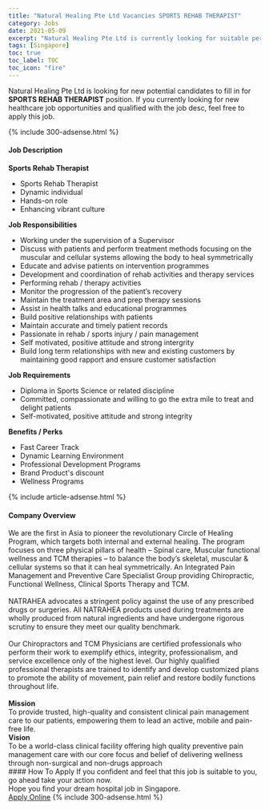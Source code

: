 ```yaml
---
title: "Natural Healing Pte Ltd Vacancies SPORTS REHAB THERAPIST" 
category: Jobs 
date: 2021-05-09 
excerpt: "Natural Healing Pte Ltd is currently looking for suitable person to fill in the SPORTS REHAB THERAPIST which positioned at Singapore" 
tags: [Singapore] 
toc: true 
toc_label: TOC 
toc_icon: "fire" 
--- 
```


<p>Natural Healing Pte Ltd is looking for new potential candidates to fill in for <b>SPORTS REHAB THERAPIST</b> position. If you currently looking for new healthcare job opportunities and qualified with the job desc, feel free to apply this job.
</p>{% include 300-adsense.html %} 
<div><div><h4>Job Description</h4></div><div><div><span><div><p><strong>Sports Rehab Therapist</strong></p><ul><li>Sports Rehab Therapist</li><li>Dynamic individual</li><li>Hands-on role</li><li>Enhancing vibrant culture</li></ul><p><strong>Job Responsibilities</strong></p><ul><li>Working under the supervision of a Supervisor</li><li>Discuss with patients and perform treatment methods focusing on the muscular and cellular systems allowing the body to heal symmetrically&#160;</li><li>Educate and advise patients on intervention programmes&#160;</li><li>Development and coordination of rehab activities and therapy services&#160;</li><li>Performing rehab / therapy activities&#160;</li><li>Monitor the progression of the patient&#8217;s recovery&#160;</li><li>Maintain the treatment area and prep therapy sessions</li><li>Assist in health talks and educational programmes&#160;</li><li>Build positive relationships with patients&#160;</li><li>Maintain accurate and timely patient records&#160;</li><li>Passionate in rehab / sports injury / pain management</li><li>Self motivated, positive attitude and strong intergrity</li><li>Build long term relationships with new and existing customers by maintaining good rapport and ensure customer satisfaction</li></ul><p><strong>Job Requirements&#160;</strong></p><ul><li>Diploma in Sports Science or related discipline</li><li>Committed, compassionate and willing to go the extra mile to treat and delight patients</li><li>Self-motivated, positive attitude and strong integrity</li></ul><p><strong>Benefits / Perks</strong></p><ul><li>Fast Career Track</li><li>Dynamic Learning Environment</li><li>Professional Development Programs</li><li>Brand Product's discount</li><li>Wellness Programs</li></ul></div></span></div></div></div> 
{% include article-adsense.html %} 
<div><div><h4>Company Overview</h4></div><div><div><span><div><div>We are the first in Asia to pioneer the revolutionary Circle of Healing Program, which targets both internal and external healing. The program focuses on three physical pillars of health &#8211; Spinal care, Muscular functional wellness and TCM therapies &#8211; to balance the body&#8217;s skeletal, muscular &amp; cellular systems so that it can heal symmetrically. An Integrated Pain Management and Preventive Care Specialist Group providing Chiropractic, Functional Wellness, Clinical Sports Therapy and TCM.</div>
<div><br>
NATRAHEA advocates a stringent policy against the use of any prescribed drugs or surgeries. All NATRAHEA products used during treatments are wholly produced from natural ingredients and have undergone rigorous scrutiny to ensure they meet our quality benchmark.</div>
<div><br>
Our Chiropractors and TCM Physicians are certified professionals who perform their work to exemplify ethics, integrity, professionalism, and service excellence only of the highest level. Our highly qualified professional therapists are trained to identify and develop customized plans to promote the ability of movement, pain relief and restore bodily functions throughout life.</div>
<div><br>
<strong>Mission</strong><br>
To provide trusted, high-quality and consistent clinical pain management care to our patients, empowering them to lead an active, mobile and pain-free life.</div>
<div><strong>Vision</strong><br>
To be a world-class clinical facility offering high quality preventive pain management care with our core focus and belief of delivering wellness through non-surgical and non-drugs approach</div></div></span></div></div></div> 
#### How To Apply 
If you confident and feel that this job is suitable to you, go ahead take your action now. <br/> 
Hope you find your dream hospital job in Singapore. <br/> 
<a href="https://www.jobstreet.com.my/en/job/sports-rehab-therapist-8510126/origin/sg?jobId=jobstreet-sg-job-8510126" class="btn btn--warning" target="_blank" rel="nofollow noopenner">Apply Online</a> 
{% include 300-adsense.html %} 